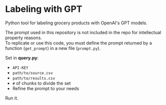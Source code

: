 # Labeling with GPT
Python tool for labeling grocery products with OpenAI's GPT models.

The prompt used in this repository is not included in the repo for intellectual property reasons. \
To replicate or use this code, you must define the prompt returned by a function (`get_prompt`) in a new file (`prompt.py`).

Set in **query.py**:
- `API-KEY`
- `path/to/source.csv`
- `path/to/results.csv`
- `#` of chunks to divide the set
- Refine the prompt to your needs 

Run it.
